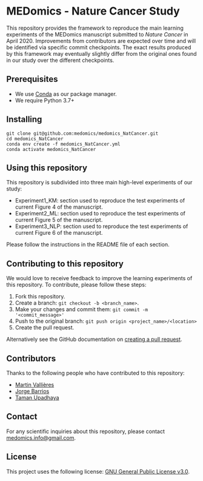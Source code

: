 # MEDomics - Nature Cancer Study

This repository provides the framework to reproduce the main learning experiments of the MEDomics manuscript submitted to <em>Nature Cancer</em> in April 2020. Improvements from contributors are expected over time and will be identified via specific commit checkpoints. The exact results produced by this framework may eventually slightly differ from the original ones found in our study over the different checkpoints. 

## Prerequisites
* We use [Conda](https://docs.conda.io) as our package manager.
* We require Python 3.7+

## Installing

```
git clone git@github.com:medomics/medomics_NatCancer.git
cd medomics_NatCancer
conda env create -f medomics_NatCancer.yml
conda activate medomics_NatCancer
```

## Using this repository

This repository is subdivided into three main high-level experiments of our study:
* Experiment1_KM: section used to reproduce the test experiments of current Figure 4 of the manuscript. 
* Experiment2_ML: section used to reproduce the test experiments of current Figure 5 of the manuscript.
* Experiment3_NLP: section used to reproduce the test experiments of current Figure 6 of the manuscript.

Please follow the instructions in the README file of each section. 

## Contributing to this repository

We would love to receive feedback to improve the learning experiments of this repository. To contribute, please follow these steps:

1. Fork this repository.
2. Create a branch: `git checkout -b <branch_name>`.
3. Make your changes and commit them: `git commit -m '<commit_message>'`
4. Push to the original branch: `git push origin <project_name>/<location>`
5. Create the pull request.

Alternatively see the GitHub documentation on [creating a pull request](https://help.github.com/en/github/collaborating-with-issues-and-pull-requests/creating-a-pull-request).

## Contributors

Thanks to the following people who have contributed to this repository:

* [Martin Vallières](https://github.com/mvallieres)
* [Jorge Barrios](https://github.com/numeroj)
* [Taman Upadhaya](https://github.com/TmnGitHub)

## Contact

For any scientific inquiries about this repository, please contact <medomics.info@gmail.com>.

## License

This project uses the following license: [GNU General Public License v3.0](https://www.gnu.org/licenses/gpl-3.0.en.html).